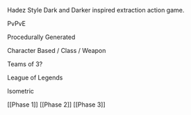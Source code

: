 
Hadez Style Dark and Darker inspired extraction action game.

PvPvE

Procedurally Generated

Character Based / Class / Weapon

Teams of 3?

League of Legends

Isometric

[[Phase 1]]
[[Phase 2]]
[[Phase 3]]

